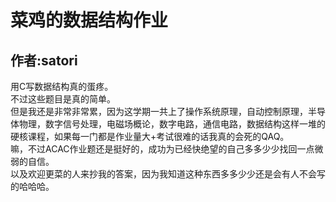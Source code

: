 # 菜鸡的数据结构作业
## 作者:satori

用C写数据结构真的蛋疼。<br>
不过这些题目是真的简单。<br>
但是我还是非常非常累，因为这学期一共上了操作系统原理，自动控制原理，半导体物理，数字信号处理，电磁场概论，数字电路，通信电路，数据结构这样一堆的硬核课程，如果每一门都是作业量大+考试很难的话我真的会死的QAQ。<br>
嘛，不过ACAC作业题还是挺好的，成功为已经快绝望的自己多多少少找回一点微弱的自信。<br>
以及欢迎更菜的人来抄我的答案，因为我知道这种东西多多少少还是会有人不会写的哈哈哈。